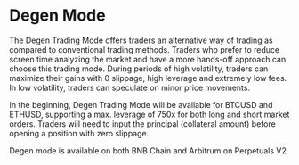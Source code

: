 # Degen Mode

The Degen Trading Mode offers traders an alternative way of trading as compared to conventional trading methods. Traders who prefer to reduce screen time analyzing the market and have a more hands-off approach can choose this trading mode. During periods of high volatility, traders can maximize their gains with 0 slippage, high leverage and extremely low fees. In low volatility, traders can speculate on minor price movements.

In the beginning, Degen Trading Mode will be available for BTCUSD and ETHUSD, supporting a max. leverage of 750x for both long and short market orders. Traders will need to input the principal (collateral amount) before opening a position with zero slippage.&#x20;

Degen mode is available on both BNB Chain and Arbitrum on Perpetuals V2

